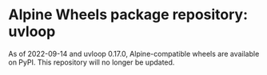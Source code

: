 # Alpine Wheels package repository: uvloop

As of 2022-09-14 and uvloop 0.17.0, Alpine-compatible wheels are available on PyPI. This repository will no longer be updated.
